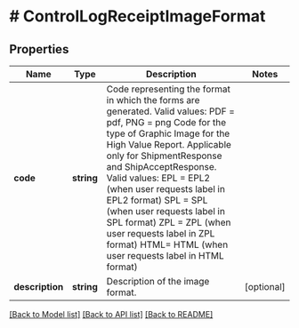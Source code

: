 # # ControlLogReceiptImageFormat

## Properties

Name | Type | Description | Notes
------------ | ------------- | ------------- | -------------
**code** | **string** | Code representing the format in which the forms are generated. Valid values: PDF &#x3D; pdf, PNG &#x3D; png Code for the type of Graphic Image for the High Value Report. Applicable only for ShipmentResponse and ShipAcceptResponse. Valid values: EPL &#x3D; EPL2 (when user requests label in EPL2 format) SPL &#x3D; SPL (when user requests label in SPL format) ZPL &#x3D; ZPL (when user requests label in ZPL format) HTML&#x3D; HTML (when user requests label in HTML format) |
**description** | **string** | Description of the image format. | [optional]

[[Back to Model list]](../../README.md#models) [[Back to API list]](../../README.md#endpoints) [[Back to README]](../../README.md)
